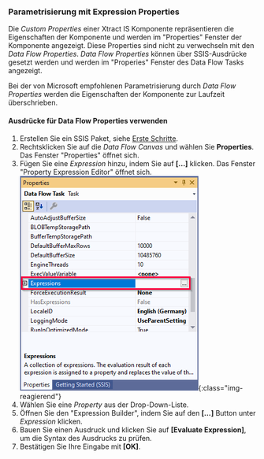 ### Parametrisierung mit Expression Properties

Die *Custom Properties* einer Xtract IS Komponente repräsentieren die Eigenschaften der Komponente und werden im "Properties" Fenster der Komponente angezeigt.
Diese Properties sind nicht zu verwechseln mit den *Data Flow Properties*. *Data Flow Properties* können über SSIS-Ausdrücke gesetzt werden und werden im "Properies" Fenster des Data Flow Tasks angezeigt.

Bei der von Microsoft empfohlenen Parametrisierung durch *Data Flow Properties* werden die Eigenschaften der Komponente zur Laufzeit überschrieben.

#### Ausdrücke für Data Flow Properties verwenden

1. Erstellen Sie ein SSIS Paket, siehe [Erste Schritte](../erste-schritte).
2. Rechtsklicken Sie auf die *Data Flow Canvas* und wählen Sie **Properties**. Das Fenster "Properties" öffnet sich.<br>
3. Fügen Sie eine *Expression* hinzu, indem Sie auf **[...]** klicken. Das Fenster "Property Expression Editor" öffnet sich.<br>
![Expressions](/img/content/xis/expressions.png){:class="img-reagierend"}
4. Wählen Sie eine *Property* aus der Drop-Down-Liste. 
5. Öffnen Sie den "Expression Builder", indem Sie auf den **[…]** Button unter *Expression* klicken.
6. Bauen Sie einen Ausdruck und klicken Sie auf **[Evaluate Expression]**, um die Syntax des Ausdrucks zu prüfen.
7. Bestätigen Sie Ihre Eingabe mit **[OK]**.

